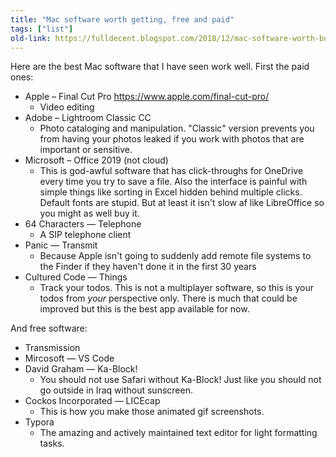 ```yaml
---
title: "Mac software worth getting, free and paid"
tags: ["list"]
old-link: https://fulldecent.blogspot.com/2018/12/mac-software-worth-buying-and-free.html
---
```


Here are the best Mac software that I have seen work well. First the paid ones:

- Apple – Final Cut Pro <https://www.apple.com/final-cut-pro/>
  - Video editing
- Adobe – Lightroom Classic CC
  - Photo cataloging and manipulation. "Classic" version prevents you from having your photos leaked if you work with photos that are important or sensitive.
- Microsoft – Office 2019 (not cloud)
  - This is god-awful software that has click-throughs for OneDrive every time you try to save a file. Also the interface is painful with simple things like sorting in Excel hidden behind multiple clicks. Default fonts are stupid. But at least it isn't slow af like LibreOffice so you might as well buy it.
- 64 Characters — Telephone
  - A SIP telephone client
- Panic — Transmit
  - Because Apple isn't going to suddenly add remote file systems to the Finder if they haven't done it in the first 30 years
- Cultured Code — Things
  - Track your todos. This is not a multiplayer software, so this is your todos from *your* perspective only. There is much that could be improved but this is the best app available for now.

And free software:

- Transmission
- Mircosoft — VS Code
- David Graham — Ka-Block!
  - You should not use Safari without Ka-Block! Just like you should not go outside in Iraq without sunscreen.
- Cockos Incorporated — LICEcap
  - This is how you make those animated gif screenshots.
- Typora
  - The amazing and actively maintained text editor for light formatting tasks.
